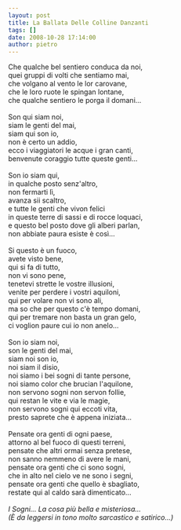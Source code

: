 ```yaml
---
layout: post
title: La Ballata Delle Colline Danzanti
tags: []
date: 2008-10-28 17:14:00
author: pietro
---
```

Che qualche bel sentiero conduca da noi,<br/>quei gruppi di volti che sentiamo mai,<br/>che volgano al vento le lor carovane,<br/>che le loro ruote le spingan lontane,<br/>che qualche sentiero le porga il domani...<br/><br/>Son qui siam noi,<br/>siam le genti del mai,<br/>siam qui son io,<br/>non è certo un addio,<br/>ecco i viaggiatori le acque i gran canti,<br/>benvenute coraggio tutte queste genti...<br/><br/>Son io siam qui,<br/>in qualche posto senz'altro,<br/>non fermarti lì,<br/>avanza sii scaltro,<br/>e tutte le genti che vivon felici<br/>in queste terre di sassi e di rocce loquaci,<br/>e questo bel posto dove gli alberi parlan,<br/>non abbiate paura esiste è così...<br/><br/>Si questo è un fuoco,<br/>avete visto bene,<br/>qui si fa di tutto,<br/>non vi sono pene,<br/>tenetevi strette le vostre illusioni,<br/>venite per perdere i vostri aquiloni,<br/>qui per volare non vi sono ali,<br/>ma so che per questo c'è tempo domani,<br/>qui per tremare non basta un gran gelo,<br/>ci voglion paure cui io non anelo...<br/><br/>Son io siam noi,<br/>son le genti del mai,<br/>siam noi son io,<br/>noi siam il disio,<br/>noi siamo i bei sogni di tante persone,<br/>noi siamo color che brucian l'aquilone,<br/>non servono sogni non servon follie,<br/>qui restan le vite e via le magie,<br/>non servono sogni qui eccoti vita,<br/>presto saprete che è appena iniziata...<br/><br/>Pensate ora genti di ogni paese,<br/>attorno al bel fuoco di questi terreni,<br/>pensate che altri ormai senza pretese,<br/>non sanno nemmeno di avere le mani,<br/>pensate ora genti che ci sono sogni,<br/>che in alto nel cielo ve ne sono i segni,<br/>pensate ora genti che quello è sbagliato,<br/>restate qui al caldo sarà dimenticato...<br/><br/><span style="font-style: italic">I Sogni... La cosa più bella e misteriosa...<br/>(È da leggersi in tono molto sarcastico e satirico...)<br/></span>
